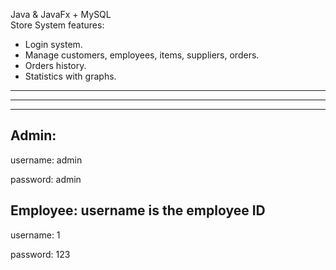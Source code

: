 Java & JavaFx + MySQL   
Store System features:
- Login system.
- Manage customers, employees, items, suppliers, orders.
- Orders history.
- Statistics with graphs.
---
---
---




Admin:
----
username: admin

password: admin




Employee: username is the employee ID
----
username: 1

password: 123
